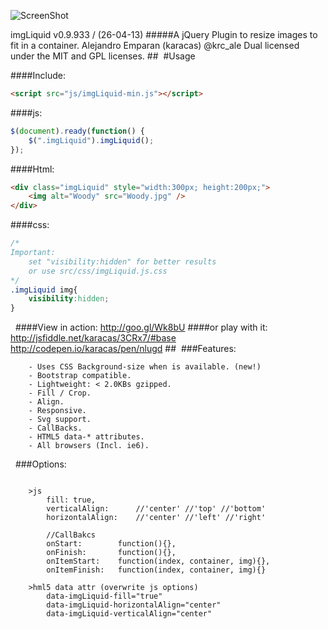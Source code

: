 ![ScreenShot](https://raw.github.com/karacas/imgLiquid/master/examples/logoimgliquid.png)

imgLiquid v0.9.933 / (26-04-13)
#####A jQuery Plugin to resize images to fit in a container.
Alejandro Emparan (karacas) @krc_ale
Dual licensed under the MIT and GPL licenses.
## 
#Usage

####Include:
```html
<script src="js/imgLiquid-min.js"></script>
```

####js:
```js
$(document).ready(function() {
	$(".imgLiquid").imgLiquid();
});
```

####Html:
```html
<div class="imgLiquid" style="width:300px; height:200px;">
	<img alt="Woody" src="Woody.jpg" />
</div>
```

####css:
```css
/*
Important:
	set "visibility:hidden" for better results
	or use src/css/imgLiquid.js.css
*/
.imgLiquid img{
    visibility:hidden;
}
```
 
####View in action:
http://goo.gl/Wk8bU
####or play with it:
http://jsfiddle.net/karacas/3CRx7/#base
http://codepen.io/karacas/pen/nlugd
## 
###Features:
```
	- Uses CSS Background-size when is available. (new!)
    - Bootstrap compatible.
    - Lightweight: < 2.0KBs gzipped.
	- Fill / Crop.
    - Align.
	- Responsive.
	- Svg support.
	- CallBacks.
    - HTML5 data-* attributes.
	- All browsers (Incl. ie6).
```
 
###Options:
```

    >js
        fill: true,
        verticalAlign:      //'center' //'top' //'bottom'
        horizontalAlign:    //'center' //'left' //'right'

        //CallBakcs
        onStart:        function(){},
        onFinish:       function(){},
        onItemStart:    function(index, container, img){},
        onItemFinish:   function(index, container, img){}

    >hml5 data attr (overwrite js options)
        data-imgLiquid-fill="true"
        data-imgLiquid-horizontalAlign="center"
        data-imgLiquid-verticalAlign="center"

```